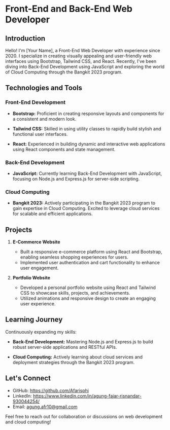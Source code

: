 # Front-End and Back-End Web Developer

## Introduction

Hello! I'm [Your Name], a Front-End Web Developer with experience since 2020. I specialize in creating visually appealing and user-friendly web interfaces using Bootstrap, Tailwind CSS, and React. Recently, I've been diving into Back-End Development using JavaScript and exploring the world of Cloud Computing through the Bangkit 2023 program.

## Technologies and Tools

### Front-End Development

- **Bootstrap:** Proficient in creating responsive layouts and components for a consistent and modern look.

- **Tailwind CSS:** Skilled in using utility classes to rapidly build stylish and functional user interfaces.

- **React:** Experienced in building dynamic and interactive web applications using React components and state management.

### Back-End Development

- **JavaScript:** Currently learning Back-End Development with JavaScript, focusing on Node.js and Express.js for server-side scripting.

### Cloud Computing

- **Bangkit 2023:** Actively participating in the Bangkit 2023 program to gain expertise in Cloud Computing. Excited to leverage cloud services for scalable and efficient applications.

## Projects

1. **E-Commerce Website**
   - Built a responsive e-commerce platform using React and Bootstrap, enabling seamless shopping experiences for users.
   - Implemented user authentication and cart functionality to enhance user engagement.

2. **Portfolio Website**
   - Developed a personal portfolio website using React and Tailwind CSS to showcase skills, projects, and achievements.
   - Utilized animations and responsive design to create an engaging user experience.

## Learning Journey

Continuously expanding my skills:

- **Back-End Development:** Mastering Node.js and Express.js to build robust server-side applications and RESTful APIs.

- **Cloud Computing:** Actively learning about cloud services and deployment strategies through the Bangkit 2023 program.

## Let's Connect

- GitHub: https://github.com/Afarisphi
- LinkedIn: https://www.linkedin.com/in/agung-fajar-risnandar-930044254/
- Email: agung.afr10@gmail.com

Feel free to reach out for collaboration or discussions on web development and cloud computing!
